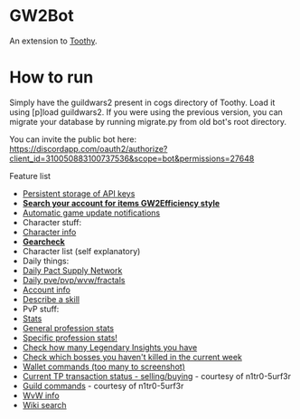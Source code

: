 # GW2Bot
An extension to [Toothy](https://github.com/Maselkov/Toothy).

# How to run
Simply have the guildwars2 present in cogs directory of Toothy. Load it using [p]load guildwars2. If you were using the previous version, you can migrate your database by running migrate.py from old bot's root directory.

You can invite the public bot here: https://discordapp.com/oauth2/authorize?client_id=310050883100737536&scope=bot&permissions=27648

Feature list

* [Persistent storage of API keys](https://i.imgur.com/J60gTod.png)
* [**Search your account for items GW2Efficiency style**](https://i.imgur.com/IWbXO45.png)
* [Automatic game update notifications](https://i.imgur.com/CjdiMe1.png)
* Character stuff:
 * [Character info](https://i.imgur.com/Tg9CJWA.png)
 * [**Gearcheck**](https://i.imgur.com/uDyOdDz.png)
 * Character list (self explanatory)
* Daily things:
 * [Daily Pact Supply Network
](https://i.imgur.com/8d1XcJP.png)
 * [Daily pve/pvp/wvw/fractals](https://i.imgur.com/VCpmeVV.png)
* [Account info](https://i.imgur.com/4nmuCeo.png)
* [Describe a skill](https://i.imgur.com/rToNzli.png)
* PvP stuff:
 * [Stats](https://i.imgur.com/J7y78Tn.png)
 * [General profession stats](https://i.imgur.com/E4RlZfG.png)
 * [Specific profession stats!](https://i.imgur.com/JDvdDMd.png)
* [Check how many Legendary Insights you have](https://i.imgur.com/nK1G9Ih.png)
* [Check which bosses you haven't killed in the current week](https://i.imgur.com/mnP1zol.png)
* [Wallet commands (too many to screenshot)](https://i.imgur.com/FS4c3d6.png)
* [Current TP transaction status - selling/buying](https://i.imgur.com/UXD6MEf.png) - courtesy of n1tr0-5urf3r
* [Guild commands](https://i.imgur.com/qBBG8CF.png) - courtesy of n1tr0-5urf3r
* [WvW info](https://i.imgur.com/TLL3Mek.png)
* [Wiki search](https://i.imgur.com/1nKhuE0.png)